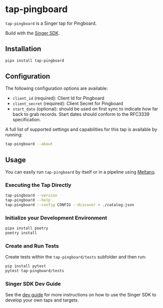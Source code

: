 # tap-pingboard

`tap-pingboard` is a Singer tap for Pingboard.

Build with the [Singer SDK](https://gitlab.com/meltano/singer-sdk).

## Installation

```bash
pipx install tap-pingboard
```

## Configuration

The following configuration options are available:

- `client_id` (required): Client Id for Pingboard
- `client_secret` (required): Client Secret for Pingboard
- `start_date` (optional): should be used on first sync to indicate how far back to grab records. Start dates should conform to the RFC3339 specification.

A full list of supported settings and capabilities for this
tap is available by running:

```bash
tap-pingboard --about
```

## Usage

You can easily run `tap-pingboard` by itself or in a pipeline using [Meltano](www.meltano.com).

### Executing the Tap Directly

```bash
tap-pingboard --version
tap-pingboard --help
tap-pingboard --config CONFIG --discover > ./catalog.json
```

### Initialize your Development Environment

```bash
pipx install poetry
poetry install
```

### Create and Run Tests

Create tests within the `tap-pingboard/tests` subfolder and
  then run:

```bash
pip install pytest
pytest tap-pingboard/tests
```
### Singer SDK Dev Guide

See the [dev guide](../../docs/dev_guide.md) for more instructions on how to use the Singer SDK to 
develop your own taps and targets.
